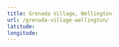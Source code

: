 ```yaml
---
title: Grenada Village, Wellington
url: /grenada-village-wellington/
latitude: 
longitude: 
---
```

